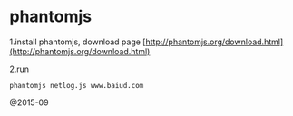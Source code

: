 phantomjs
==

1.install phantomjs, download page [http://phantomjs.org/download.html](http://phantomjs.org/download.html)

2.run
	
	phantomjs netlog.js www.baiud.com

@2015-09